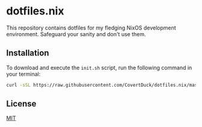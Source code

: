 # dotfiles.nix

This repository contains dotfiles for my fledging NixOS development environment. Safeguard your sanity and don't use them.

## Installation

To download and execute the `init.sh` script, run the following command in your terminal:

```bash
curl -sSL https://raw.githubusercontent.com/CovertDuck/dotfiles.nix/master/init.sh | bash
```

## License

[MIT](https://github.com/CovertDuck/dotfiles.nix/raw/master/LICENSE)
